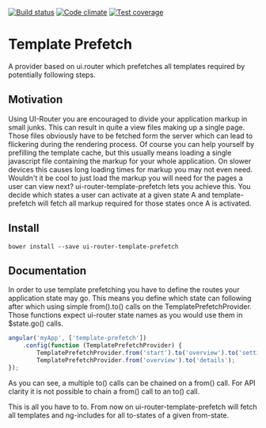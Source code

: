 [![Build status][travis-image]][travis-url]
[![Code climate][codeclimate-image]][codeclimate-url]
[![Test coverage][testcoverage-image]][testcoverage-url]

Template Prefetch
===========

A provider based on ui.router which prefetches all templates required by potentially following steps.

## Motivation

Using UI-Router you are encouraged to divide your application markup in small junks. This can result in quite a view 
 files making up a single page. Those files obviously have to be fetched form the server which can lead to flickering
 during the rendering process. Of course you can help yourself by prefilling the template cache, but this usually means
 loading a single javascript file containing the markup for your whole application. On slower devices this causes
 long loading times for markup you may not even need.
 Wouldn't it be cool to just load the markup you will need for the pages a user can view next? ui-router-template-prefetch
 lets you achieve this.
 You decide which states a user can activate at a given state A and template-prefetch will fetch all markup required for 
 those states once A is activated.

## Install

```shell
bower install --save ui-router-template-prefetch
```

## Documentation

In order to use template prefetching you have to define the routes your application state may go. This means you 
 define which state can following after which using simple from().to() calls on the TemplatePrefetchProvider. Those
 functions expect ui-router state names as you would use them in $state.go() calls.

```js
angular('myApp', ['template-prefetch'])
    .config(function (TemplatePrefetchProvider) {
        TemplatePrefetchProvider.from('start').to('overview').to('settings');
        TemplatePrefetchProvider.from('overview').to('details');
});
```
As you can see, a multiple to() calls can be chained on a from() call. For API clarity it is not possible to chain
 a from() call to an to() call.

This is all you have to to. From now on ui-router-template-prefetch will fetch all templates and ng-includes for
 all to-states of a given from-state.

[travis-image]: https://travis-ci.org/feigi/TemplatePrefetch.svg?branch=master
[travis-url]: https://travis-ci.org/feigi/TemplatePrefetch
[codeclimate-image]: https://codeclimate.com/github/feigi/TemplatePrefetch/badges/gpa.svg
[codeclimate-url]: https://codeclimate.com/github/feigi/TemplatePrefetch
[testcoverage-image]: https://codeclimate.com/github/feigi/TemplatePrefetch/badges/coverage.svg
[testcoverage-url]: https://codeclimate.com/github/feigi/TemplatePrefetch